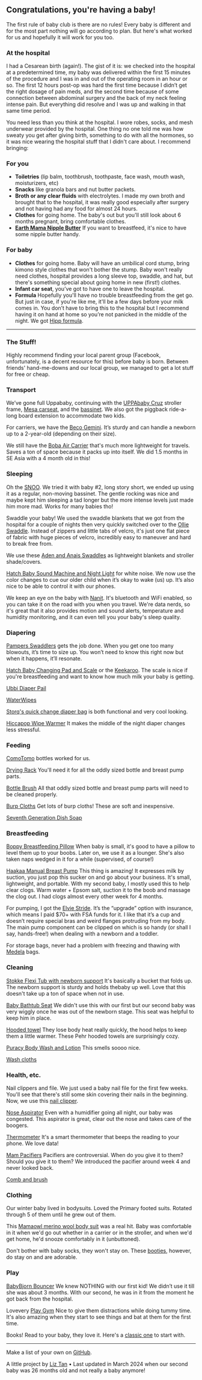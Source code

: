 ## **Congratulations, you're having a baby!**

The first rule of baby club is there are no rules! Every baby is different and for the most part nothing will go according to plan. But here's what worked for us and hopefully it will work for you too.

### **At the hospital**

I had a Cesarean birth (again!). The gist of it is: we checked into the hospital at a predetermined time, my baby was delivered within the first 15 minutes of the procedure and I was in and out of the operating room in an hour or so. The first 12 hours post-op was hard the first time because I didn’t get the right dosage of pain meds, and the second time because of some connection between abdominal surgery and the back of my neck feeling intense pain. But everything did resolve and I was up and walking in that same time period. 

You need less than you think at the hospital. I wore robes, socks, and mesh underwear provided by the hospital. One thing no one told me was how sweaty you get after giving birth, something to do with all the hormones, so it was nice wearing the hospital stuff that I didn't care about. I recommend bringing:

### **For you**

- **Toiletries** (lip balm, toothbrush, toothpaste, face wash, mouth wash, moisturizers, etc)
- **Snacks** like granola bars and nut butter packets.
- **Broth or any clear fluids** with electrolytes. I made my own broth and brought that to the hospital, it was really good especially after surgery and not having had any food for almost 24 hours.
- **Clothes** for going home. The baby's out but you'll still look about 6 months pregnant, bring comfortable clothes.
- **[Earth Mama Nipple Butter](https://amzn.to/2KWqVue)** If you want to breastfeed, it's nice to have some nipple butter handy.

### **For baby**

- **Clothes** for going home. Baby will have an umbilical cord stump, bring kimono style clothes that won't bother the stump. Baby won't really need clothes, hospital provides a long sleeve top, swaddle, and hat, but there's something special about going home in new (first!) clothes.
- **Infant car seat**, you’ve got to have one to leave the hospital.
- **Formula** Hopefully you'll have no trouble breastfeeding from the get go. But just in case, if you're like me, it'll be a few days before your milk comes in. You don’t have to bring this to the hospital but I recommend having it on hand at home so you’re not panicked in the middle of the night. We got [Hipp formula](https://www.hipp.com/).

---

### **The Stuff!**

Highly recommend finding your local parent group (Facebook, unfortunately, is a decent resource for this) before baby is born. Between friends' hand-me-downs and our local group, we managed to get a lot stuff for free or cheap.

### **Transport**

We’ve gone full Uppababy, continuing with the [UPPAbaby Cruz](https://amzn.to/31SON8Y) stroller frame, [Mesa carseat](https://uppababy.com/mesa/), and the [bassinet](https://amzn.to/2Z7x0xN). We also got the piggback ride-a-long board extension to accommodate two kids. 

For carriers, we have the [Beco Gemini](https://becobabycarrier.com/collections/beco-gemini). It’s sturdy and can handle a newborn up to a 2-year-old (depending on their size). 

We still have the [Boba Air Carrier](https://amzn.to/2HiUXaC) that's much more lightweight for travels. Saves a ton of space because it packs up into itself. We did 1.5 months in SE Asia with a 4 month old in this!

### **Sleeping**

Oh the [SNOO](https://www.happiestbaby.com/products/snoo-smart-bassinet). We tried it with baby #2, long story short, we ended up using it as a regular, non-moving bassinet. The gentle rocking was nice and maybe kept him sleeping a tad longer but the more intense levels just made him more mad. Works for many babies tho!

Swaddle your baby! We used the swaddle blankets that we got from the hospital for a couple of nights then very quickly switched over to the [Ollie Swaddle](https://amzn.to/31VLzkV). Instead of zippers and little tabs of velcro, it's just one flat piece of fabric with huge pieces of velcro, incredibly easy to maneuver and hard to break free from.

We use these [Aden and Anais Swaddles](https://amzn.to/2HAUfWj) as lightweight blankets and stroller shade/covers.

[Hatch Baby Sound Machine and Night Light](https://amzn.to/31SpjIH) for white noise. We now use the color changes to cue our older child when it’s okay to wake (us) up. It’s also nice to be able to control it with our phones.

We keep an eye on the baby with [Nanit](https://amzn.to/31SIXEl). It's bluetooth and WiFi enabled, so you can take it on the road with you when you travel. We're data nerds, so it's great that it also provides motion and sound alerts, temperature and humidity monitoring, and it can even tell you your baby's sleep quality.

### **Diapering**

[Pampers Swaddlers](https://amzn.to/2pisxHF) gets the job done. When you get one too many blowouts, it’s time to size up. You won’t need to know this right now but when it happens, it’ll resonate.

[Hatch Baby Changing Pad and Scale](https://amzn.to/320oFJl) or the [Keekaroo](https://amzn.to/31VGtVH). The scale is nice if you're breastfeeding and want to know how much milk your baby is getting.

[Ubbi Diaper Pail](https://amzn.to/31QrZ9E)

[WaterWipes](https://amzn.to/2ZkLLIX)

[Storq's quick change diaper bag](https://storq.com/products/clutch-diaper-change-bag) is both functional and very cool looking.

[Hiccapop Wipe Warmer](https://amzn.to/2MYh6PZ) It makes the middle of the night diaper changes less stressful. 

### **Feeding**

[ComoTomo](https://uppababy.com/mesa/) bottles worked for us. 

[Drying Rack](https://amzn.to/2Uhk82d) You'll need it for all the oddly sized bottle and breast pump parts.

[Bottle Brush](https://amzn.to/2Pkl8nr) All that oddly sized bottle and breast pump parts will need to be cleaned properly.

[Burp Cloths](https://amzn.to/2NF8q05) Get lots of burp cloths! These are soft and inexpensive.

[Seventh Generation Dish Soap](https://amzn.to/2ZxteJd)

### **Breastfeeding**

[Boppy Breastfeeding Pillow](https://amzn.to/2zBXSa2) When baby is small, it's good to have a pillow to level them up to your boobs. Later on, we use it as a lounger. She's also taken naps wedged in it for a while (supervised, of course!)

[Haakaa Manual Breast Pump](https://amzn.to/2NJc8G0) This thing is amazing! It expresses milk by suction, you just pop this sucker on and go about your business. It's small, lightweight, and portable. With my second baby, I mostly used this to help clear clogs. Warm water + Epsom salt, suction it to the boob and massage the clog out. I had clogs almost every other week for 4 months. 

For pumping, I got the [Elvie Stride](https://www.elvie.com/en-us/shop/elvie-stride). It’s the “upgrade” option with insurance, which means I paid $70+ with FSA funds for it. I like that it’s a cup and doesn’t require special bras and weird flanges protruding from my body. The main pump component can be clipped on which is so handy (or shall I say, hands-free!) when dealing with a newborn and a toddler. 

For storage bags, never had a problem with freezing and thawing with [Medela](https://amzn.to/2MOCHKv) bags.

### **Cleaning**

[Stokke Flexi Tub with newborn support](https://amzn.to/2zCYLin) It's basically a bucket that folds up. The newborn support is sturdy and holds thebaby up well. Love that this doesn't take up a ton of space when not in use.

[Baby Bathtub Seat](https://a.co/24y5Jmt) We didn't use this with our first but our second baby was very wiggly once he was out of the newborn stage. This seat was helpful to keep him in place. 

[Hooded towel](https://pehr.com/collections/petit-hooded-towel) They lose body heat really quickly, the hood helps to keep them a little warmer. These Pehr hooded towels are surprisingly cozy.

[Puracy Body Wash and Lotion](https://amzn.to/2NHF6X1) This smells soooo nice.

[Wash cloths](https://amzn.to/2LiHbG8)

### **Health, etc.**

Nail clippers and file. We just used a baby nail file for the first few weeks. You'll see that there's still some skin covering their nails in the beginning. Now, we use this [nail clipper](https://amzn.to/2ZHO3Si).

[Nose Aspirator](https://amzn.to/2ZMiMxW) Even with a humidifier going all night, our baby was congested. This aspirator is great, clear out the nose and takes care of the boogers.

[Thermometer](https://amzn.to/2ZHlYur) It's a smart thermometer that beeps the reading to your phone. We love data!

[Mam Pacifiers](https://amzn.to/2LbpEAM) Pacifiers are controversial. When do you give it to them? Should you give it to them? We introduced the pacifier around week 4 and never looked back.

[Comb and brush](https://amzn.to/2zHolmG)

### **Clothing**

Our winter baby lived in bodysuits. Loved the Primary footed suits. Rotated through 5 of them until he grew out of them. 

This [Mamaowl merino wool body suit](https://mamaowl.net/en-us/collections/baby-wool-outerwear/products/organic-merino-wool-fleece-suit-slate) was a real hit. Baby was comfortable in it when we'd go out whether in a carrier or in the stroller, and when we'd get home, he'd snooze comfortably in it (unbuttoned). 

Don't bother with baby socks, they won't stay on. These [booties](https://amzn.to/2PvjkIs), however, do stay on and are adorable.

### **Play**

[BabyBjorn Bouncer](https://amzn.to/2ZDRaL1) We knew NOTHING with our first kid! We didn’t use it till she was about 3 months. With our second, he was in it from the moment he got back from the hospital. 

Lovevery [Play Gym](https://amzn.to/2NGXy1W) Nice to give them distractions while doing tummy time. It's also amazing when they start to see things and bat at them for the first time.

Books! Read to your baby, they love it. Here's a [classic one](https://amzn.to/2NI6P9Z) to start with.


---

Make a list of your own on [GitHub](https://github.com/liztan/little-bee). 

A little project by [Liz Tan](http://liztan.com) • Last updated in March 2024 when our second baby was 26 months old and not really a baby anymore!  



